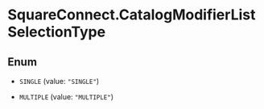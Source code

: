 # SquareConnect.CatalogModifierListSelectionType

## Enum


* `SINGLE` (value: `"SINGLE"`)

* `MULTIPLE` (value: `"MULTIPLE"`)



